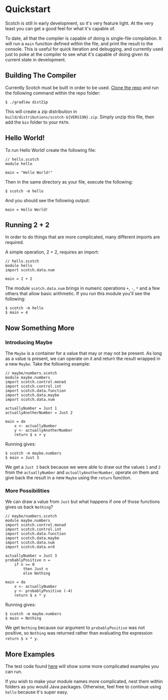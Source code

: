 # Quickstart

Scotch is still in early development, so it's very feature light. At the very least
you can get a good feel for what it's capable of.

To date, all that the compiler is capable of doing is single-file compilation.
It will run a `main` function defined within the file, and print the result to
the console. This is useful for quick iteration and debugging, and currently
used just to poke at the compiler to see what it's capable of doing given its
current state in development.

## Building The Compiler

Currently Scotch must be built in order to be used. [Clone the repo](https://github.com/lmcgrath/scotch-lang)
and run the following command within the repo folder:

```
$ ./gradlew distZip
```

This will create a zip distribution in `build/distributions/scotch-${VERSION}.zip`. Simply
unzip this file, then add the `bin` folder to your `PATH`.

## Hello World!

To run Hello World! create the following file:

```
// hello.scotch
module hello

main = "Hello World!"
```

Then in the same directory as your file, execute the following:

```
$ scotch -m hello
```

And you should see the following output:

```
main = Hello World!
```

## Running 2 + 2

In order to do things that are more complicated, many different imports are required.

A simple operation, 2 + 2, requires an import:

```
// hello.scotch
module hello
import scotch.data.num

main = 2 + 2
```

The module `scotch.data.num` brings in numeric operations `+`, `-`, `*` and a few
others that allow basic arithmetic. If you run this module you'll see the following:

```
$ scotch -m hello
$ main = 4
```

## Now Something More

### Introducing Maybe

The `Maybe` is a container for a value that may or may not be present. As long
as a value is present, we can operate on it and return the result wrapped in a
new `Maybe`. Take the following example:

```
// maybe/numbers.scotch
module maybe.numbers
import scotch.control.monad
import scotch.control.int
import scotch.data.function
import scotch.data.maybe
import scotch.data.num

actuallyNumber = Just 1
actuallyAnotherNumber = Just 2

main = do
	x <- actuallyNumber
	y <- actuallyAnotherNumber
	return $ x + y
```

Running gives:

```
$ scotch -m maybe.numbers
$ main = Just 3
```

We get a `Just 3` back because we were able to draw out the values `1` and `2`
from the `actuallyNumber` and `actuallyAnotherNumber`, operate on them and give
back the result in a new `Maybe` using the `return` function.

### More Possibilities

We can draw a value from `Just` but what happens if one of those functions gives
us back `Nothing`?

```
// maybe/numbers.scotch
module maybe.numbers
import scotch.control.monad
import scotch.control.int
import scotch.data.function
import scotch.data.maybe
import scotch.data.num
import scotch.data.ord

actuallyNumber = Just 3
probablyPositive n =
	if n >= 0
		then Just n
		else Nothing

main = do
	x <- actuallyNumber
	y <- probablyPositive (-4)
	return $ x * y
```

Running gives:

```
$ scotch -m maybe.numbers
$ main = Nothing
```

We get `Nothing` because our argument to `probablyPositive` was not positive, so
`Nothing` was returned rather than evaluating the expression `return $ x * y`.

## More Examples

The test code found [here](https://github.com/lmcgrath/scotch-lang/blob/master/src/test/java/scotch/compiler/steps/BytecodeGeneratorTest.java)
will show some more complicated examples you can run.

If you wish to make your module names more complicated, nest them within folders
as you would Java packages. Otherwise, feel free to continue using `hello` because
it's super easy.
